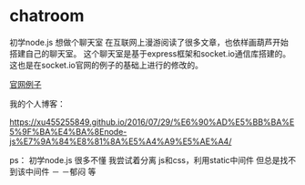 # chatroom

初学node.js 想做个聊天室 在互联网上漫游阅读了很多文章，也依样画葫芦开始搭建自己的聊天室。
这个聊天室是基于express框架和socket.io通信库搭建的。
这也是在socket.io官网的例子的基础上进行的修改的。

 [官网例子](http://socket.io/get-started/chat/)

 我的个人博客：

 https://xu455255849.github.io/2016/07/29/%E6%90%AD%E5%BB%BA%E5%9F%BA%E4%BA%8Enode-js%E7%9A%84%E8%81%8A%E5%A4%A9%E5%AE%A4/

 ps： 初学node.js  很多不懂  我尝试着分离 js和css，利用static中间件 但总是找不到该中间件  － －郁闷
 等